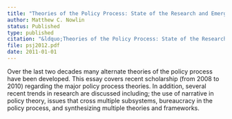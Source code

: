 ```yaml
---
title: "Theories of the Policy Process: State of the Research and Emerging Trends"
author: Matthew C. Nowlin
status: Published
type: published
citation: "&ldquo;Theories of the Policy Process: State of the Research and Emerging Trends</em>&rdquo; <em>The Policy Studies Journal</em> 39, S1:41-60."
file: psj2012.pdf
date: 2011-01-01
---
```

Over the last two decades many alternate theories of the policy process have been developed. This essay covers recent scholarship (from 2008 to 2010) regarding the major policy process theories. In addition, several recent trends in research are discussed including; the use of narrative in policy theory, issues that cross multiple subsystems, bureaucracy in the policy process, and synthesizing multiple theories and frameworks.
